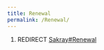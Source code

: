 ```yaml
---
title: Renewal
permalink: /Renewal/
---
```


1.  REDIRECT [Sakray\#Renewal](/Sakray#Renewal "wikilink")

